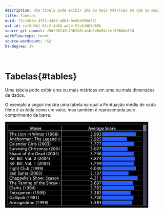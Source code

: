 ```yaml
---
description: Uma tabela pode exibir uma ou mais métricas em uma ou mais dimensões de dados.
title: Tabelas
uuid: 72c1eb8a-4f51-44d9-a0b1-be45e896d781
exl-id: cef8d0b1-61c2-4d60-ad2e-52a94063d65b
source-git-commit: d9df90242ef96188f4e4b5e6d04cfef196b0a628
workflow-type: tm+mt
source-wordcount: '62'
ht-degree: 3%

---
```


# Tabelas{#tables}

Uma tabela pode exibir uma ou mais métricas em uma ou mais dimensões de dados.

O exemplo a seguir mostra uma tabela na qual a Pontuação média de cada filme é exibida como um valor, mas também é representada pelo comprimento da barra.

![](assets/vis_Table.png)
